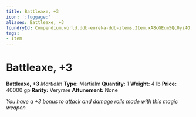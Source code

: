 ```yaml
---
title: Battleaxe, +3
icon: ':luggage:'
aliases: Battleaxe, +3
foundryId: Compendium.world.ddb-eureka-ddb-items.Item.xA8cGEcm5Qc0yi4O
tags:
- Item
---
```


# Battleaxe, +3

**Battleaxe, +3**
_Martialm_
**Type:** Martialm
**Quantity:** 1
**Weight:** 4 lb
**Price:** 40000 gp
**Rarity:** Veryrare
**Attunement:** None

*You have a +3 bonus to attack and damage rolls made with this magic weapon.*